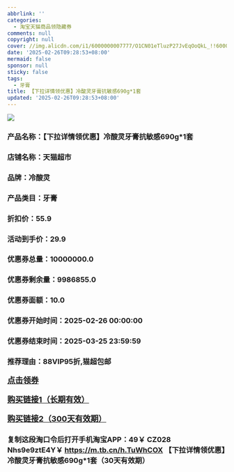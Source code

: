 ```yaml
---
abbrlink: ''
categories:
  - 淘宝天猫商品领隐藏券
comments: null
copyright: null
cover: //img.alicdn.com/i1/6000000007777/O1CN01eTluzP27JvEqOoQkL_!!6000000007777-0-sm.jpg
date: '2025-02-26T09:28:53+08:00'
mermaid: false
sponsor: null
sticky: false
tags:
  - 牙膏
title: 【下拉详情领优惠】冷酸灵牙膏抗敏感690g*1套
updated: '2025-02-26T09:28:53+08:00'
--- 
```


![](//img.alicdn.com/i1/6000000007777/O1CN01eTluzP27JvEqOoQkL_!!6000000007777-0-sm.jpg)

### 产品名称：【下拉详情领优惠】冷酸灵牙膏抗敏感690g*1套
### 店铺名称：天猫超市
### 品牌：冷酸灵
### 产品类目：牙膏
### 折扣价：55.9
### 活动到手价：29.9
### 优惠券总量：10000000.0
### 优惠券剩余量：9986855.0
### 优惠券面额：10.0
### 优惠券开始时间：2025-02-26 00:00:00	
### 优惠券结束时间：2025-03-25 23:59:59	
### 推荐理由：88VIP95折,猫超包邮

<p style="font-size: 18px; font-weight: bold;">
  <a href="https://uland.taobao.com/coupon/edetail?e=HPlOSgLM472lhHvvyUNXZfh8CuWt5YH5OVuOuRD5gLJMmdsrkidbOWBzzpT26idJCcnIB29DCeXfwLmrdd%2FU%2BdYhapsDKutUkYcIhJCWsLDn5KFt5bltTAAU%2By4%2FhD4bRSHvQe2jOLZ9pbNCYX0I%2BPP%2BWUTgK%2F%2B0I%2BtaUgbudUxA%2B536asYsLWVfKa%2BhVnNDUG35zL3VPHky030mtuTNSZjB6TX2HR3QQ5WKStDdyeTLAJho1Tgm24y1rRo98IyIzxHHRjXbSzC3GXpSbfs48ldbgj46BH5Bu7dctfpBDR7ZojSKypnXdBtC5SfQ3k9Q9pILCoZ%2B%2FH9%2BOHfs5nLQGA%3D%3D&traceId=21665f9817407225954674899d132c&union_lens=lensId%3AOPT%401740722607%402107353c_0dcd_1954b271607_6f59%4001%40eyJmbG9vcklkIjo3MzM1NH0ie" target="_blank">点击领券</a>
</p>
<p style="font-size: 18px; font-weight: bold;">
  <a href="https://s.click.taobao.com/t?e=m%3D2%26s%3DSOMQDDcbd05w4vFB6t2Z2ueEDrYVVa64K7Vc7tFgwiHjf2vlNIV67kyLuerTQxoGu6Vvho8Zh8D3ID%2FV1RqsF4wnCJeELi4I%2FIEn%2BS1IjHAB0ghlTd7WlZVm%2FOAUUFw71qrpxiwMoCNxc1AtbZGVSz1as9dE8xRAUY7hrUMeysSMHuv7RoNv0Q0jFsbsQ7KWvh3nJ5ddpDgS8cxS589%2FXLehNjdpENpkUzk0%2BBBlnVl9I8P5DgfFevXcDaoHRCmmozvQCWI2PAlyfsBFZDqhxXSFvSTZM%2B%2F4A13NwUW6D5vtnLhVXT%2BFqsbzjkiwLW6zDJbuZDCrHt4%3D" target="_blank">购买链接1（长期有效）</a>
</p>
<p style="font-size: 18px; font-weight: bold;">
  <a href="https://s.click.taobao.com/nsnbVNs" target="_blank">购买链接2（300天有效期）</a>
</p>

### 复制这段淘口令后打开手机淘宝APP：49￥ CZ028 Nhs9e9ztE4Y￥ https://m.tb.cn/h.TuWhCOX  【下拉详情领优惠】冷酸灵牙膏抗敏感690g*1套（30天有效期）
